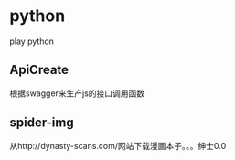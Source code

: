 # python
play python
## ApiCreate
根据swagger来生产js的接口调用函数
## spider-img
从http://dynasty-scans.com/网站下载漫画本子。。。绅士0.0

